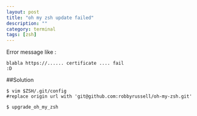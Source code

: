 ```yaml
---
layout: post
title: "oh my zsh update failed"
description: ""
category: terminal
tags: [zsh]
---
```


Error message like :

```
blabla https://...... certificate .... fail 
:D
```

##Solution

```
$ vim $ZSH/.git/config
#replace origin url with 'git@github.com:robbyrussell/oh-my-zsh.git'

$ upgrade_oh_my_zsh
```